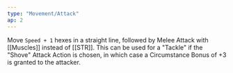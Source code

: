 ```yaml
---
type: "Movement/Attack"
ap: 2
---
```


Move `Speed + 1` hexes in a straight line, followed by Melee Attack with [[Muscles]] instead of [[STR]]. This can be used for a "Tackle" if the "Shove" Attack Action is chosen, in which case a Circumstance Bonus of +3 is granted to the attacker.
